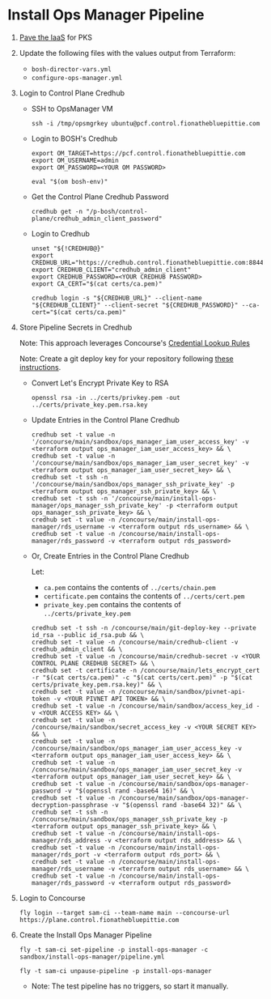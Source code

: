 #   Install Ops Manager Pipeline

1.  [Pave the IaaS](../../terraform/README.md) for PKS

1.  Update the following files with the values output from Terraform:
    *   `bosh-director-vars.yml`
    *   `configure-ops-manager.yml`

1.  Login to Control Plane Credhub

    *   SSH to OpsManager VM
        ```
        ssh -i /tmp/opsmgrkey ubuntu@pcf.control.fionathebluepittie.com
        ```

    *   Login to BOSH's Credhub
        ```
        export OM_TARGET=https://pcf.control.fionathebluepittie.com
        export OM_USERNAME=admin
        export OM_PASSWORD=<YOUR OM PASSWORD>

        eval "$(om bosh-env)"
        ```

    *   Get the Control Plane Credhub Password
        ```
        credhub get -n "/p-bosh/control-plane/credhub_admin_client_password"
        ```

    *   Login to Credhub
        ```
        unset "${!CREDHUB@}"
        export CREDHUB_URL="https://credhub.control.fionathebluepittie.com:8844"
        export CREDHUB_CLIENT="credhub_admin_client"
        export CREDHUB_PASSWORD=<YOUR CREDHUB PASSWORD>
        export CA_CERT="$(cat certs/ca.pem)"

        credhub login -s "${CREDHUB_URL}" --client-name "${CREDHUB_CLIENT}" --client-secret "${CREDHUB_PASSWORD}" --ca-cert="$(cat certs/ca.pem)"
        ```

1.  Store Pipeline Secrets in Credhub

    Note: This approach leverages Concourse's [Credential Lookup Rules](https://concourse-ci.org/credhub-credential-manager.html#credential-lookup-rules)

    Note: Create a git deploy key for your repository following [these instructions](https://developer.github.com/v3/guides/managing-deploy-keys/#deploy-keys).

    *   Convert Let's Encrypt Private Key to RSA
        ```
        openssl rsa -in ../certs/privkey.pem -out ../certs/private_key.pem.rsa.key
        ```

    *   Update Entries in the Control Plane Credhub

        ```
        credhub set -t value -n '/concourse/main/sandbox/ops_manager_iam_user_access_key' -v <terraform output ops_manager_iam_user_access_key> && \
        credhub set -t value -n '/concourse/main/sandbox/ops_manager_iam_user_secret_key' -v <terraform output ops_manager_iam_user_secret_key> && \
        credhub set -t ssh -n '/concourse/main/sandbox/ops_manager_ssh_private_key' -p <terraform output ops_manager_ssh_private_key> && \
        credhub set -t ssh -n '/concourse/main/install-ops-manager/ops_manager_ssh_private_key' -p <terraform output ops_manager_ssh_private_key> && \
        credhub set -t value -n /concourse/main/install-ops-manager/rds_username -v <terraform output rds_username> && \
        credhub set -t value -n /concourse/main/install-ops-manager/rds_password -v <terraform output rds_password>
        ```

    *   Or, Create Entries in the Control Plane Credhub

        Let:
        * `ca.pem` contains the contents of `../certs/chain.pem`
        * `certificate.pem` contains the contents of `../certs/cert.pem`
        * `private_key.pem` contains the contents of `../certs/private_key.pem`

        ```
        credhub set -t ssh -n /concourse/main/git-deploy-key --private id_rsa --public id_rsa.pub && \
        credhub set -t value -n /concourse/main/credhub-client -v credhub_admin_client && \
        credhub set -t value -n /concourse/main/credhub-secret -v <YOUR CONTROL PLANE CREDHUB SECRET> && \
        credhub set -t certificate -n /concourse/main/lets_encrypt_cert -r "$(cat certs/ca.pem)" -c "$(cat certs/cert.pem)" -p "$(cat certs/private_key.pem.rsa.key)" && \
        credhub set -t value -n /concourse/main/sandbox/pivnet-api-token -v <YOUR PIVNET API TOKEN> && \
        credhub set -t value -n /concourse/main/sandbox/access_key_id -v <YOUR ACCESS KEY> && \
        credhub set -t value -n /concourse/main/sandbox/secret_access_key -v <YOUR SECRET KEY> && \
        credhub set -t value -n /concourse/main/sandbox/ops_manager_iam_user_access_key -v <terraform output ops_manager_iam_user_access_key> && \
        credhub set -t value -n /concourse/main/sandbox/ops_manager_iam_user_secret_key -v <terraform output ops_manager_iam_user_secret_key> && \
        credhub set -t value -n /concourse/main/sandbox/ops-manager-password -v "$(openssl rand -base64 16)" && \
        credhub set -t value -n /concourse/main/sandbox/ops-manager-decryption-passphrase -v "$(openssl rand -base64 32)" && \
        credhub set -t ssh -n /concourse/main/sandbox/ops_manager_ssh_private_key -p <terraform output ops_manager_ssh_private_key> && \
        credhub set -t value -n /concourse/main/install-ops-manager/rds_address -v <terraform output rds_address> && \
        credhub set -t value -n /concourse/main/install-ops-manager/rds_port -v <terraform output rds_port> && \
        credhub set -t value -n /concourse/main/install-ops-manager/rds_username -v <terraform output rds_username> && \
        credhub set -t value -n /concourse/main/install-ops-manager/rds_password -v <terraform output rds_password>
        ```

1.  Login to Concourse
    ```
    fly login --target sam-ci --team-name main --concourse-url https://plane.control.fionathebluepittie.com
    ````

1.  Create the Install Ops Manager Pipeline
    ```
    fly -t sam-ci set-pipeline -p install-ops-manager -c sandbox/install-ops-manager/pipeline.yml

    fly -t sam-ci unpause-pipeline -p install-ops-manager
    ```
    * Note: The test pipeline has no triggers, so start it manually.